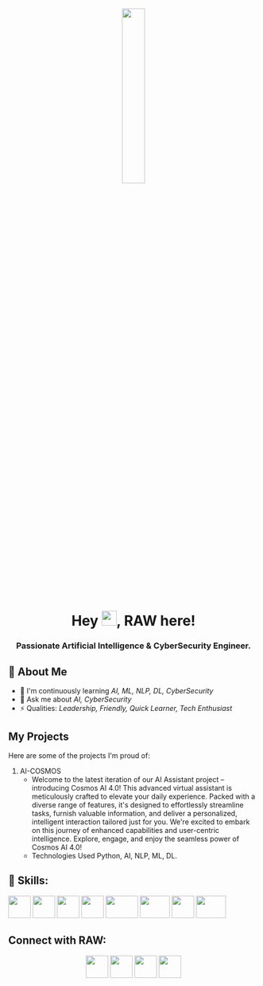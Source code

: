 <h1 align="center"> <a href="#"><img width="30%" height="auto" src="https://github.com/RAW-si18/RAW-si18/blob/main/raw_glitch.gif" height="175px"/></a>


<h1 align="center">Hey <img src="https://github.com/RAW-si18/RAW-si18/blob/main/star.gif" width="30px" height="30px" />, RAW here!
<h3 align="center">Passionate Artificial Intelligence & CyberSecurity Engineer.</h3>

 ## 👋 About Me

- 🌱 I'm continuously learning *AI, ML, NLP, DL, CyberSecurity*
- 💬 Ask me about *AI, CyberSecurity*
- ⚡ Qualities: *Leadership, Friendly, Quick Learner, Tech Enthusiast*

## My Projects

Here are some of the projects I'm proud of:

1. AI-COSMOS
   - Welcome to the latest iteration of our AI Assistant project – introducing Cosmos AI 4.0! This advanced virtual assistant is meticulously crafted to elevate your daily experience. Packed with a diverse range of features, it's designed to effortlessly streamline tasks, furnish valuable information, and deliver a personalized, intelligent interaction tailored just for you. We're excited to embark on this journey of enhanced capabilities and user-centric intelligence. Explore, engage, and enjoy the seamless power of Cosmos AI 4.0!
   - Technologies Used Python, AI, NLP, ML, DL.

## 🚀 Skills:

<p align="left"> 
   <img src="https://github.com/RAW-si18/RAW-si18/blob/main/python.png" width=45 height=45></img>
   <img src="https://github.com/RAW-si18/RAW-si18/blob/main/c%2B%2B.png" width=45 height=45></img>
   <img src="https://github.com/RAW-si18/RAW-si18/blob/main/c.png" width=45 height=45></img>
   <img src="https://github.com/RAW-si18/RAW-si18/blob/main/android_studio.png" width=45 height=45></img>
   <img src="https://github.com/RAW-si18/RAW-si18/blob/main/java.png" width=65 height=45></img>
   <img src="https://github.com/RAW-si18/RAW-si18/blob/main/mysql.png" width=60 height=45></img>
   <img src="https://github.com/RAW-si18/RAW-si18/blob/main/canva.webp" width=45 height=45></img>
   <img src="https://github.com/RAW-si18/RAW-si18/blob/main/autocad.png" width=60 height=45></img>
</p>

## Connect with RAW:
<p style="text-align: center;">
    <a href="https://www.instagram.com/raw_si18?igsh=Y3NwaWxwM2JkY215"><img src="https://github.com/RAW-si18/RAW-si18/blob/main/insta.webp" width="45" height="45"></a>
    <a href="http://www.linkedin.com/in/ryanmadhuwala"><img src="https://github.com/RAW-si18/RAW-si18/blob/main/linkedIn.png" width="45" height="45"></a>
    <a href="https://twitter.com/RAWsi_18"><img src="https://github.com/RAW-si18/RAW-si18/blob/main/x.png" width="45" height="45"></a>
    <a href="mailto:intelligencecosmos@gmail.com"><img src="https://github.com/RAW-si18/RAW-si18/blob/main/gmail.png" width="45" height="45"></a>
</p>
